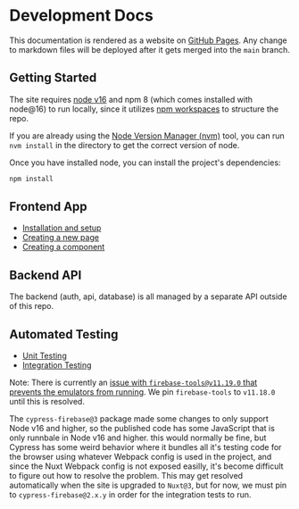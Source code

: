 # Development Docs

This documentation is rendered as a website on [GitHub Pages](https://commander-spellbook.github.io/website-v2/). Any change to markdown files will be deployed after it gets merged into the `main` branch.

## Getting Started

The site requires [node v16](https://nodejs.org/en/download/) and npm 8 (which comes installed with node@16) to run locally, since it utilizes [npm workspaces](https://docs.npmjs.com/cli/v8/using-npm/workspaces) to structure the repo.

If you are already using the [Node Version Manager (nvm)](https://github.com/nvm-sh/nvm) tool, you can run `nvm install` in the directory to get the correct version of node.

Once you have installed node, you can install the project's dependencies:

```bash
npm install
```

## Frontend App

- [Installation and setup](./frontend/installation-and-setup.md)
- [Creating a new page](./frontend/pages.md)
- [Creating a component](./frontend/components.md)

## Backend API

The backend (auth, api, database) is all managed by a separate API outside of this repo.

## Automated Testing

- [Unit Testing](./testing/unit-testing.md)
- [Integration Testing](./testing/integration-testing.md)

Note: There is currently an [issue with `firebase-tools@v11.19.0` that prevents the emulators from running](https://github.com/firebase/firebase-tools/issues/4952#issuecomment-1360837073). We pin `firebase-tools` to `v11.18.0` until this is resolved.

The `cypress-firebase@3` package made some changes to only support Node v16 and higher, so the published code has some JavaScript that is only runnbale in Node v16 and higher. this would normally be fine, but Cypress has some weird behavior where it bundles all it's testing code for the browser using whatever Webpack config is used in the project, and since the Nuxt Webpack config is not exposed easilly, it's become difficult to figure out how to resolve the problem. This may get resolved automatically when the site is upgraded to `Nuxt@3`, but for now, we must pin to `cypress-firebase@2.x.y` in order for the integration tests to run.
